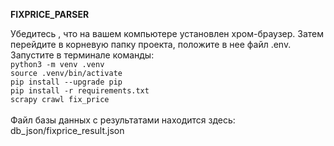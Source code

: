 

**FIXPRICE_PARSER**

Убедитесь , что на вашем компьютере установлен хром-браузер. 
Затем перейдите в корневую папку проекта, положите в нее файл .env. 
<br>Запустите в терминале команды:<br>
`python3 -m venv .venv`<br>
`source .venv/bin/activate`<br>
`pip install --upgrade pip`<br>
`pip install -r requirements.txt`<br>
`scrapy crawl fix_price`<br>
<br>
Файл базы данных с результатами находится здесь: db_json/fixprice_result.json
